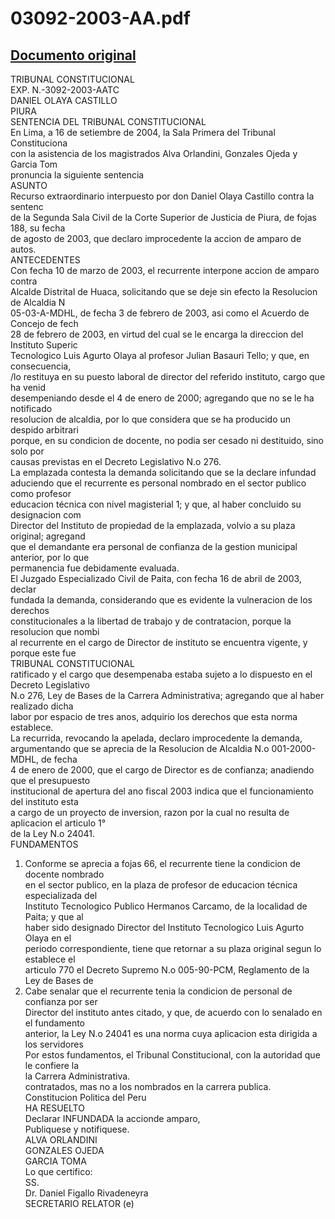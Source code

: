 
03092-2003-AA.pdf
=================
  
[Documento original](https://tc.gob.pe/jurisprudencia/2004/03092-2003-AA.pdf)  
---  
TRIBUNAL CONSTITUCIONAL  
EXP. N.-3092-2003-AATC  
DANIEL OLAYA CASTILLO  
PIURA  
SENTENCIA DEL TRIBUNAL CONSTITUCIONAL  
En Lima, a 16 de setiembre de 2004, la Sala Primera del Tribunal Constituciona  
con la asistencia de los magistrados Alva Orlandini, Gonzales Ojeda y Garcia Tom  
pronuncia la siguiente sentencia  
ASUNTO  
Recurso extraordinario interpuesto por don Daniel Olaya Castillo contra la sentenc  
de la Segunda Sala Civil de la Corte Superior de Justicia de Piura, de fojas 188, su fecha  
de agosto de 2003, que declaro improcedente la accion de amparo de autos.  
ANTECEDENTES  
Con fecha 10 de marzo de 2003, el recurrente interpone accion de amparo contra  
Alcalde Distrital de Huaca, solicitando que se deje sin efecto la Resolucion de Alcaldia N  
05-03-A-MDHL, de fecha 3 de febrero de 2003, asi como el Acuerdo de Concejo de fech  
28 de febrero de 2003, en virtud del cual se le encarga la direccion del Instituto Superic  
Tecnologico Luis Agurto Olaya al profesor Julian Basauri Tello; y que, en consecuencia,  
/lo restituya en su puesto laboral de director del referido instituto, cargo que ha venid  
desempeniando desde el 4 de enero de 2000; agregando que no se le ha notificado  
resolucion de alcaldia, por lo que considera que se ha producido un despido arbitrari  
porque, en su condicion de docente, no podia ser cesado ni destituido, sino solo por  
causas previstas en el Decreto Legislativo N.o 276.  
La emplazada contesta la demanda solicitando que se la declare infundad  
aduciendo que el recurrente es personal nombrado en el sector publico como profesor  
educacion técnica con nivel magisterial 1; y que, al haber concluido su designacion com  
Director del Instituto de propiedad de la emplazada, volvio a su plaza original; agregand  
que el demandante era personal de confianza de la gestion municipal anterior, por lo que  
permanencia fue debidamente evaluada.  
El Juzgado Especializado Civil de Paita, con fecha 16 de abril de 2003, declar  
fundada la demanda, considerando que es evidente la vulneracion de los derechos  
constitucionales a la libertad de trabajo y de contratacion, porque la resolucion que nombi  
al recurrente en el cargo de Director de instituto se encuentra vigente, y porque este fue  
TRIBUNAL CONSTITUCIONAL  
ratificado y el cargo que desempenaba estaba sujeto a lo dispuesto en el Decreto Legislativo  
N.o 276, Ley de Bases de la Carrera Administrativa; agregando que al haber realizado dicha  
labor por espacio de tres anos, adquirio los derechos que esta norma establece.  
La recurrida, revocando la apelada, declaro improcedente la demanda,  
argumentando que se aprecia de la Resolucion de Alcaldia N.o 001-2000-MDHL, de fecha  
4 de enero de 2000, que el cargo de Director es de confianza; anadiendo que el presupuesto  
institucional de apertura del ano fiscal 2003 indica que el funcionamiento del instituto esta  
a cargo de un proyecto de inversion, razon por la cual no resulta de aplicacion el articulo 1°  
de la Ley N.o 24041.  
FUNDAMENTOS  
1. Conforme se aprecia a fojas 66, el recurrente tiene la condicion de docente nombrado  
en el sector publico, en la plaza de profesor de educacion técnica especializada del  
Instituto Tecnologico Publico Hermanos Carcamo, de la localidad de Paita; y que al  
haber sido designado Director del Instituto Tecnologico Luis Agurto Olaya en el  
periodo correspondiente, tiene que retornar a su plaza original segun lo establece el  
articulo 770 el Decreto Supremo N.o 005-90-PCM, Reglamento de la Ley de Bases de  
2. Cabe senalar que el recurrente tenia la condicion de personal de confianza por ser  
Director del instituto antes citado, y que, de acuerdo con lo senalado en el fundamento  
anterior, la Ley N.o 24041 es una norma cuya aplicacion esta dirigida a los servidores  
Por estos fundamentos, el Tribunal Constitucional, con la autoridad que le confiere la  
la Carrera Administrativa.  
contratados, mas no a los nombrados en la carrera publica.  
Constitucion Politica del Peru  
HA RESUELTO  
Declarar INFUNDADA la accionde amparo,  
Publiquese y notifiquese.  
ALVA ORLANDINI  
GONZALES OJEDA  
GARCIA TOMA  
Lo que certifico:  
SS.  
Dr. Daniel Figallo Rivadeneyra  
SECRETARIO RELATOR (e)